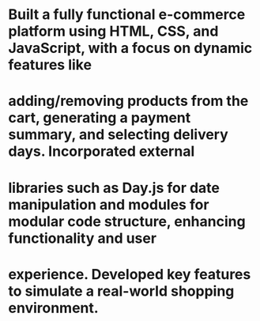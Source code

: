 # Built a fully functional e-commerce platform using HTML, CSS, and JavaScript, with a focus on dynamic features like 
# adding/removing products from the cart, generating a payment summary, and selecting delivery days. Incorporated external 
# libraries such as Day.js for date manipulation and modules for modular code structure, enhancing functionality and user 
# experience. Developed key features to simulate a real-world shopping environment.